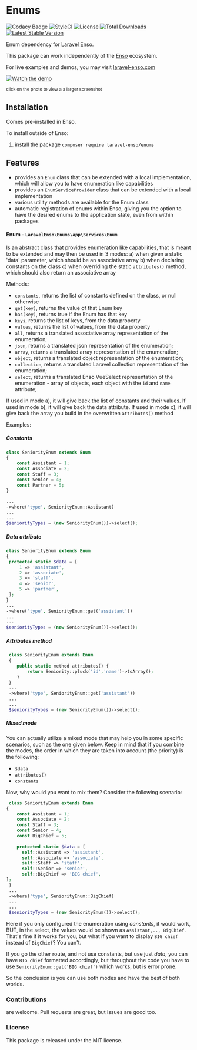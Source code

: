 # Enums

[![Codacy Badge](https://api.codacy.com/project/badge/Grade/6e342eff10f24db5b89be5fe203e424d)](https://www.codacy.com/app/laravel-enso/enums?utm_source=github.com&amp;utm_medium=referral&amp;utm_content=laravel-enso/enums&amp;utm_campaign=Badge_Grade)
[![StyleCI](https://github.styleci.io/repos/85492361/shield?branch=master)](https://github.styleci.io/repos/85492361)
[![License](https://poser.pugx.org/laravel-enso/enums/license)](https://packagist.org/packages/laravel-enso/datatable)
[![Total Downloads](https://poser.pugx.org/laravel-enso/enums/downloads)](https://packagist.org/packages/laravel-enso/enums)
[![Latest Stable Version](https://poser.pugx.org/laravel-enso/enums/version)](https://packagist.org/packages/laravel-enso/enums)

Enum dependency for [Laravel Enso](https://github.com/laravel-enso/Enso).

This package can work independently of the [Enso](https://github.com/laravel-enso/Enso) ecosystem.

For live examples and demos, you may visit [laravel-enso.com](https://www.laravel-enso.com)

[![Watch the demo](https://laravel-enso.github.io/enums/screenshots/bulma_001_thumb.png)](https://laravel-enso.github.io/enums/screenshots/bulma_001.png)

<sup>click on the photo to view a a larger screenshot</sup>

## Installation

Comes pre-installed in Enso.

To install outside of Enso:

1. install the package `composer require laravel-enso/enums` 


## Features

- provides an `Enum` class that can be extended with a local implementation, which will allow you to have 
enumeration like capabilities
- provides an `EnumServiceProvider` class that can be extended with a local implementation
- various utility methods are available for the Enum class
- automatic registration of enums within Enso, giving you the option to have the desired enums to the application state,
even from within packages

#### Enum - `LaravelEnso\Enums\app\Services\Enum`

Is an abstract class that provides enumeration like capabilities, that is meant to be extended 
and may then be used in 3 modes:
a) when given a static 'data' parameter, which should be an associative array
b) when declaring constants on the class
c) when overriding the static `attributes()` method, which should also return an associative array

Methods:
 - `constants`, returns the list of constants defined on the class, or null otherwise
 - `get(key)`, returns the value of that Enum key
 - `has(key)`, returns true if the Enum has that key
 - `keys`, returns the list of keys, from the data property
 - `values`, returns the list of values, from the data property
 - `all`, returns a translated associative array representation of the enumeration; 
 - `json`, returns a translated json representation of the enumeration; 
 - `array`, returns a translated array representation of the enumeration; 
 - `object`, returns a translated object representation of the enumeration; 
 - `collection`, returns a translated Laravel collection representation of the enumeration; 
 - `select`, returns a translated Enso VueSelect representation of the enumeration - array of objects, 
 each object with the `id` and `name` attribute;
 
 If used in mode a), it will give back the list of constants and their values.
 If used in mode b), it will give back the data attribute.
 If used in mode c), it will give back the array you build in the overwritten `attributes()` method
 
 Examples:
 
 ##### Constants
 ```php
 class SeniorityEnum extends Enum
 {
     const Assistant = 1;
     const Associate = 2;
     const Staff = 3;
     const Senior = 4;
     const Partner = 5;
 }
 
 ...
 ->where('type', SeniorityEnum::Assistant)
 ...
 ...
 $seniorityTypes = (new SeniorityEnum())->select();
 ```
 
 ##### Data attribute
 ```php
 class SeniorityEnum extends Enum
{
  protected static $data = [
      1 => 'assistant',
      2 => 'associate',
      3 => 'staff',
      4 => 'senior',
      5 => 'partner',
  ];
 }
 ...
 ->where('type', SeniorityEnum::get('assistant'))
 ...
 ...
 $seniorityTypes = (new SeniorityEnum())->select();  
 ```

##### Attributes method
```php
 class SeniorityEnum extends Enum
 {
    public static method attributes() {
        return Seniority::pluck('id','name')->toArray();
    }
 }
 ...
 ->where('type', SeniorityEnum::get('assistant'))
 ...
 ...
 $seniorityTypes = (new SeniorityEnum())->select();  
 ```

##### Mixed mode
You can actually utilize a mixed mode that may help you in some specific scenarios, such as the one given below.
Keep in mind that if you combine the modes, the order in which they are taken into account (the priority) 
is the following:
- `$data`
- `attributes()` 
- `constants`

Now, why would you want to mix them? Consider the following scenario:

```php
 class SeniorityEnum extends Enum
{
    const Assistant = 1;
    const Associate = 2;
    const Staff = 3;
    const Senior = 4;
    const BigChief = 5;
    
    protected static $data = [
      self::Assistant => 'assistant',
      self::Associate => 'associate',
      self::Staff => 'staff',
      self::Senior => 'senior',
      self::BigChief => 'BIG chief',
];
 }
 ...
 ->where('type', SeniorityEnum::BigChief)
 ...
 ...
 $seniorityTypes = (new SeniorityEnum())->select();  
 ```
 
 Here if you only configured the enumeration using *constants*, it would work, BUT, in the select, 
 the values would be shown as `Assistant,.., BigChief`. That's fine if it works for you, but what if 
 you want to display `BIG chief` instead of `BigChief`? You can't.
 
 If you go the other route, and not use constants, but use just *data*, you can have `BIG chief` formatted accordingly,
 but throughout the code you have to use `SeniorityEnum::get('BIG chief')` which works, but is error prone.
 
 So the conclusion is you can use both modes and have the best of both worlds.
   
### Contributions

are welcome. Pull requests are great, but issues are good too.

### License

This package is released under the MIT license.
